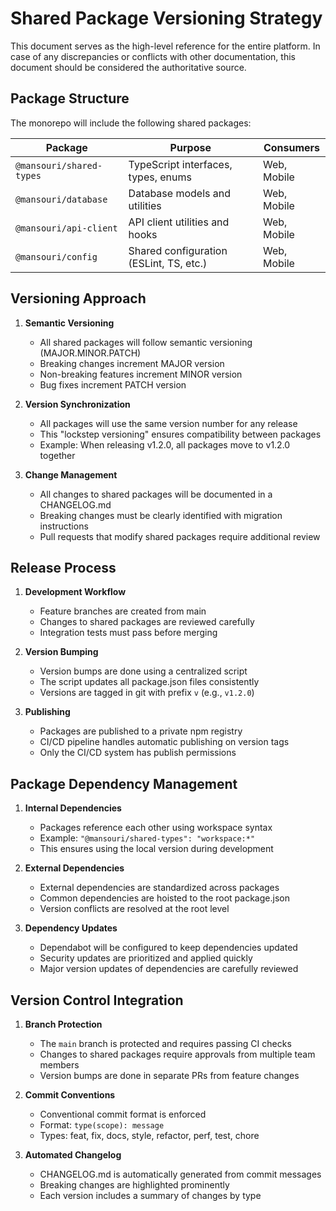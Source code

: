 # Shared Package Versioning Strategy
This document serves as the high-level reference for the entire platform. In case of any discrepancies or conflicts with other documentation, this document should be considered the authoritative source.

## Package Structure

The monorepo will include the following shared packages:

| Package | Purpose | Consumers |
|---------|---------|-----------|
| `@mansouri/shared-types` | TypeScript interfaces, types, enums | Web, Mobile |
| `@mansouri/database` | Database models and utilities | Web, Mobile |
| `@mansouri/api-client` | API client utilities and hooks | Web, Mobile |
| `@mansouri/config` | Shared configuration (ESLint, TS, etc.) | Web, Mobile |

## Versioning Approach

1. **Semantic Versioning**
   - All shared packages will follow semantic versioning (MAJOR.MINOR.PATCH)
   - Breaking changes increment MAJOR version
   - Non-breaking features increment MINOR version
   - Bug fixes increment PATCH version

2. **Version Synchronization**
   - All packages will use the same version number for any release
   - This "lockstep versioning" ensures compatibility between packages
   - Example: When releasing v1.2.0, all packages move to v1.2.0 together

3. **Change Management**
   - All changes to shared packages will be documented in a CHANGELOG.md
   - Breaking changes must be clearly identified with migration instructions
   - Pull requests that modify shared packages require additional review

## Release Process

1. **Development Workflow**
   - Feature branches are created from main
   - Changes to shared packages are reviewed carefully
   - Integration tests must pass before merging

2. **Version Bumping**
   - Version bumps are done using a centralized script
   - The script updates all package.json files consistently
   - Versions are tagged in git with prefix `v` (e.g., `v1.2.0`)

3. **Publishing**
   - Packages are published to a private npm registry
   - CI/CD pipeline handles automatic publishing on version tags
   - Only the CI/CD system has publish permissions

## Package Dependency Management

1. **Internal Dependencies**
   - Packages reference each other using workspace syntax
   - Example: `"@mansouri/shared-types": "workspace:*"`
   - This ensures using the local version during development

2. **External Dependencies**
   - External dependencies are standardized across packages
   - Common dependencies are hoisted to the root package.json
   - Version conflicts are resolved at the root level

3. **Dependency Updates**
   - Dependabot will be configured to keep dependencies updated
   - Security updates are prioritized and applied quickly
   - Major version updates of dependencies are carefully reviewed

## Version Control Integration

1. **Branch Protection**
   - The `main` branch is protected and requires passing CI checks
   - Changes to shared packages require approvals from multiple team members
   - Version bumps are done in separate PRs from feature changes

2. **Commit Conventions**
   - Conventional commit format is enforced
   - Format: `type(scope): message`
   - Types: feat, fix, docs, style, refactor, perf, test, chore

3. **Automated Changelog**
   - CHANGELOG.md is automatically generated from commit messages
   - Breaking changes are highlighted prominently
   - Each version includes a summary of changes by type

